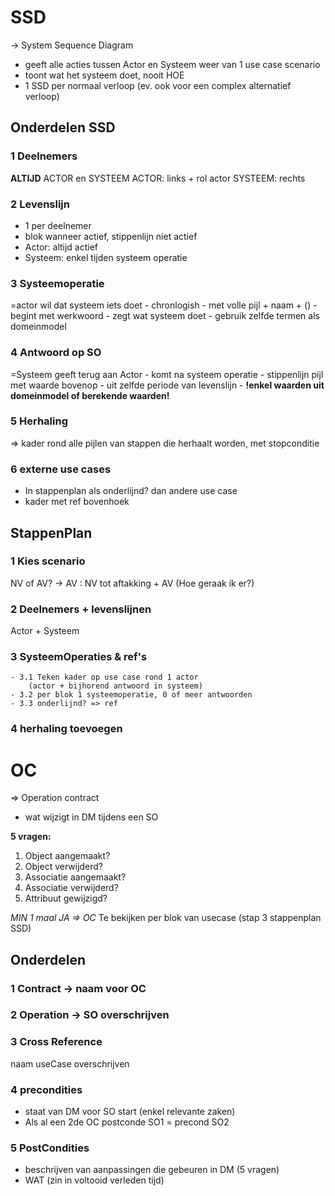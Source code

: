 # SSD
-> System Sequence Diagram
- geeft alle acties tussen Actor en Systeem weer van 1 use case scenario
- toont wat het systeem doet, nooit HOE
- 1 SSD per normaal verloop (ev. ook voor een complex alternatief verloop)

## Onderdelen SSD
### 1 Deelnemers
__ALTIJD__ ACTOR en SYSTEEM
ACTOR: links + rol actor
SYSTEEM: rechts

### 2 Levenslijn
- 1 per deelnemer
- blok wanneer actief, stippenlijn niet actief
- Actor: altijd actief
- Systeem: enkel tijden systeem operatie

### 3 Systeemoperatie
=actor wil dat systeem iets doet
    - chronlogish
    - met volle pijl + naam + (<parameters>)
        - begint met werkwoord
        - zegt wat systeem doet
        - gebruik zelfde termen als domeinmodel

### 4 Antwoord op SO
=Systeem geeft terug aan Actor
    - komt na systeem operatie
    - stippenlijn pijl met waarde bovenop
    - uit zelfde periode van levenslijn
    - __!enkel waarden uit domeinmodel of berekende waarden!__

### 5 Herhaling
=> kader rond alle pijlen van stappen die herhaalt worden, met stopconditie

### 6 externe use cases
- In stappenplan als onderlijnd? dan andere use case
- kader met ref bovenhoek


## StappenPlan
### 1 Kies scenario
NV of AV?
-> AV : NV tot aftakking + AV (Hoe geraak ik er?)
### 2 Deelnemers + levenslijnen
Actor + Systeem
### 3 SysteemOperaties & ref's
    - 3.1 Teken kader op use case rond 1 actor
        (actor + bijhorend antwoord in systeem)
    - 3.2 per blok 1 systeemoperatie, 0 of meer antwoorden
    - 3.3 onderlijnd? => ref
### 4 herhaling toevoegen

# OC
=> Operation contract
- wat wijzigt in DM tijdens een SO

__5 vragen:__
1. Object aangemaakt?
2. Object verwijderd?
3. Associatie aangemaakt?
4. Associatie verwijderd?
5. Attribuut gewijzigd?

_MIN 1 maal JA => OC_
Te bekijken per blok van usecase (stap 3 stappenplan SSD)


## Onderdelen
### 1 Contract -> naam voor OC
### 2 Operation -> SO overschrijven
### 3 Cross Reference
naam useCase overschrijven
### 4 precondities
- staat van DM voor SO start (enkel relevante zaken)
- Als al een 2de OC postconde SO1 = precond SO2
### 5 PostCondities
- beschrijven van aanpassingen die gebeuren in DM (5 vragen)
- WAT (zin in voltooid verleden tijd)


